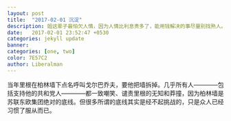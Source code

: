 ```yaml
---
layout: post
title:  "2017-02-01 沉淀"
description: 姐这辈子最怕欠人情，因为人情比利息贵多了，能用钱解决的事尽量别找熟人。 能自己解决的事情，不要去找熟人。
date:   2017-02-01 23:52:47 +0530
categories: jekyll update
banner: 
categories: [one, two]
color: 7E57C2
author: Liberalman
---
```

当年里根在柏林墙下点名呼叫戈尔巴乔夫，要他把墙拆掉。几乎所有人————包括支持他的共和党人————都一致嘲笑、谴责里根的无知和莽撞，因为柏林墙是苏联东欧集团绝对的底线。但很多所谓的底线其实是经不起挑战的，只是众人已经习惯了服从而已。

